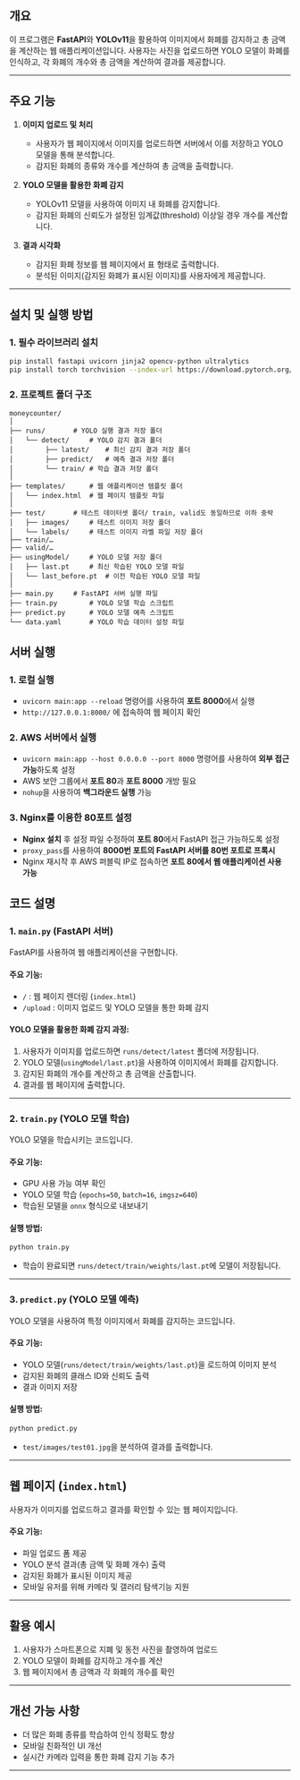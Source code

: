 
## 개요
이 프로그램은 **FastAPI**와 **YOLOv11**을 활용하여 이미지에서 화폐를 감지하고 총 금액을 계산하는 웹 애플리케이션입니다. 사용자는 사진을 업로드하면 YOLO 모델이 화폐를 인식하고, 각 화폐의 개수와 총 금액을 계산하여 결과를 제공합니다.

---

## 주요 기능
1. **이미지 업로드 및 처리**  
   - 사용자가 웹 페이지에서 이미지를 업로드하면 서버에서 이를 저장하고 YOLO 모델을 통해 분석합니다.
   - 감지된 화폐의 종류와 개수를 계산하여 총 금액을 출력합니다.

2. **YOLO 모델을 활용한 화폐 감지**  
   - YOLOv11 모델을 사용하여 이미지 내 화폐를 감지합니다.
   - 감지된 화폐의 신뢰도가 설정된 임계값(threshold) 이상일 경우 개수를 계산합니다.

3. **결과 시각화**  
   - 감지된 화폐 정보를 웹 페이지에서 표 형태로 출력합니다.
   - 분석된 이미지(감지된 화폐가 표시된 이미지)를 사용자에게 제공합니다.

---

## 설치 및 실행 방법

### 1. 필수 라이브러리 설치
```bash
pip install fastapi uvicorn jinja2 opencv-python ultralytics
pip install torch torchvision --index-url https://download.pytorch.org/whl/cu118   # cuda 11.8 기준
```

### 2. 프로젝트 폴더 구조
```
moneycounter/
│
├── runs/ 		# YOLO 실행 결과 저장 폴더
│   └── detect/		# YOLO 감지 결과 폴더
│        ├── latest/	# 최신 감지 결과 저장 폴더
│        ├── predict/	# 예측 결과 저장 폴더
│        └── train/	# 학습 결과 저장 폴더
│
├── templates/		# 웹 애플리케이션 템플릿 폴더
│   └── index.html 	# 웹 페이지 템플릿 파일
│
├── test/		# 테스트 데이터셋 폴더/ train, valid도 동일하므로 이하 중략
│   ├── images/		# 테스트 이미지 저장 폴더 
│   └── labels/		# 테스트 이미지 라벨 파일 저장 폴더
├── train/…
├── valid/…
├── usingModel/		# YOLO 모델 저장 폴더
│   ├── last.pt		# 최신 학습된 YOLO 모델 파일
│   └── last_before.pt	# 이전 학습된 YOLO 모델 파일
│
├── main.py		# FastAPI 서버 실행 파일
├── train.py		# YOLO 모델 학습 스크립트
├── predict.py		# YOLO 모델 예측 스크립트
└── data.yaml		# YOLO 학습 데이터 설정 파일
```

## 서버 실행

### 1. 로컬 실행  
- `uvicorn main:app --reload` 명령어를 사용하여 **포트 8000**에서 실행  
- `http://127.0.0.1:8000/` 에 접속하여 웹 페이지 확인  

### 2. AWS 서버에서 실행  
- `uvicorn main:app --host 0.0.0.0 --port 8000` 명령어를 사용하여 **외부 접근 가능**하도록 설정  
- AWS 보안 그룹에서 **포트 80**과 **포트 8000** 개방 필요  
- `nohup`을 사용하여 **백그라운드 실행** 가능  

### 3. Nginx를 이용한 80포트 설정  
- **Nginx 설치** 후 설정 파일 수정하여 **포트 80**에서 FastAPI 접근 가능하도록 설정  
- `proxy_pass`를 사용하여 **8000번 포트의 FastAPI 서버를 80번 포트로 프록시**  
- Nginx 재시작 후 AWS 퍼블릭 IP로 접속하면 **포트 80에서 웹 애플리케이션 사용 가능**  


## 코드 설명

### 1. `main.py` (FastAPI 서버)
FastAPI를 사용하여 웹 애플리케이션을 구현합니다.

#### 주요 기능:
- `/` : 웹 페이지 렌더링 (`index.html`)
- `/upload` : 이미지 업로드 및 YOLO 모델을 통한 화폐 감지

#### YOLO 모델을 활용한 화폐 감지 과정:
1. 사용자가 이미지를 업로드하면 `runs/detect/latest` 폴더에 저장됩니다.
2. YOLO 모델(`usingModel/last.pt`)을 사용하여 이미지에서 화폐를 감지합니다.
3. 감지된 화폐의 개수를 계산하고 총 금액을 산출합니다.
4. 결과를 웹 페이지에 출력합니다.

---

### 2. `train.py` (YOLO 모델 학습)
YOLO 모델을 학습시키는 코드입니다.

#### 주요 기능:
- GPU 사용 가능 여부 확인
- YOLO 모델 학습 (`epochs=50`, `batch=16`, `imgsz=640`)
- 학습된 모델을 `onnx` 형식으로 내보내기

#### 실행 방법:
```bash
python train.py
```
- 학습이 완료되면 `runs/detect/train/weights/last.pt`에 모델이 저장됩니다.

---

### 3. `predict.py` (YOLO 모델 예측)
YOLO 모델을 사용하여 특정 이미지에서 화폐를 감지하는 코드입니다.

#### 주요 기능:
- YOLO 모델(`runs/detect/train/weights/last.pt`)을 로드하여 이미지 분석
- 감지된 화폐의 클래스 ID와 신뢰도 출력
- 결과 이미지 저장

#### 실행 방법:
```bash
python predict.py
```
- `test/images/test01.jpg`을 분석하여 결과를 출력합니다.

---

## 웹 페이지 (`index.html`)
사용자가 이미지를 업로드하고 결과를 확인할 수 있는 웹 페이지입니다.

#### 주요 기능:
- 파일 업로드 폼 제공
- YOLO 분석 결과(총 금액 및 화폐 개수) 출력
- 감지된 화폐가 표시된 이미지 제공
- 모바일 유저를 위해 카메라 및 갤러리 탐색기능 지원

---

## 활용 예시
1. 사용자가 스마트폰으로 지폐 및 동전 사진을 촬영하여 업로드
2. YOLO 모델이 화폐를 감지하고 개수를 계산
3. 웹 페이지에서 총 금액과 각 화폐의 개수를 확인

---

## 개선 가능 사항
- 더 많은 화폐 종류를 학습하여 인식 정확도 향상
- 모바일 친화적인 UI 개선
- 실시간 카메라 입력을 통한 화폐 감지 기능 추가

---
